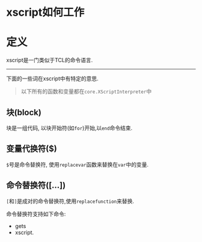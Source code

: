 # xscript如何工作

# 定义
xscript是一门类似于TCL的命令语言.

- - -

下面的一些词在xscript中有特定的意思.

> 以下所有的函数和变量都在`core.XScriptInterpreter`中

## 块(block)
块是一组代码, 以块开始符(如`for`)开始,以`end`命令结束.

## 变量代换符($)
`$`号是命令替换符, 使用`replacevar`函数来替换在`var`中的变量.

## 命令替换符(\[...\])
`[`和`]`是成对的命令替换符,使用`replacefunction`来替换.

命令替换符支持如下命令:

  - gets
  - xscript.
